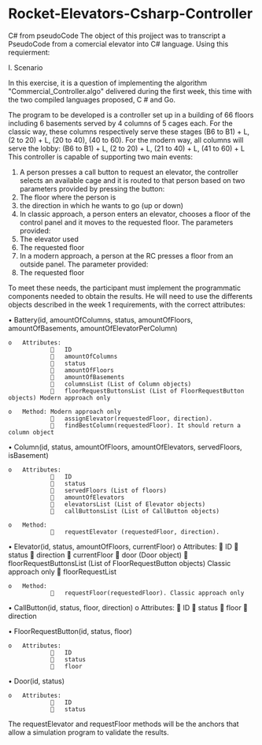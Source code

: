 # Rocket-Elevators-Csharp-Controller
C# from pseudoCode
The object of this projject was to transcript a PseudoCode from a comercial elevator into C# language.
Using this requierment:

I.	Scenario

In this exercise, it is a question of implementing the algorithm "Commercial_Controller.algo" delivered during the first week, this time with the two compiled languages proposed, C # and Go.

The program to be developed is a controller set up in a building of 66 floors including 6 basements served by 4 columns of 5 cages each. 
For the classic way, these columns respectively serve these stages (B6 to B1) + L, (2 to 20) + L, (20 to 40), (40 to 60). 
For the modern way, all columns will serve the lobby: (B6 to B1) + L, (2 to 20) + L, (21 to 40) + L, (41 to 60) + L
This controller is capable of supporting two main events:


1.	A person presses a call button to request an elevator, the controller selects an available cage and it is routed to that person based on two parameters provided by pressing the button:
1.	The floor where the person is
2.	the direction in which he wants to go (up or down)
2.	In classic approach, a person enters an elevator, chooses a floor of the control panel and it moves to the requested floor. The parameters provided:
1.	The elevator used
2.	The requested floor
3.	In a modern approach, a person at the RC presses a floor from an outside panel. The parameter provided:
1.	The requested floor

To meet these needs, the participant must implement the programmatic components needed to obtain the results. 
He will need to use the differents objects described in the week 1 requirements, with the correct attributes:

•	Battery(id, amountOfColumns, status, amountOfFloors, amountOfBasements, amountOfElevatorPerColumn)

    o	Attributes:
                	ID
                	amountOfColumns
                	status 
                	amountOfFloors
                	amountOfBasements
                	columnsList (List of Column objects)
                	floorRequestButtonsList (List of FloorRequestButton objects) Modern approach only
                
    o	Method: Modern approach only
                	assignElevator(requestedFloor, direction).
                	findBestColumn(requestedFloor). It should return a column object


•	Column(id, status, amountOfFloors, amountOfElevators, servedFloors, isBasement)

    o	Attributes:
                	ID
                	status 
                	servedFloors (List of floors)
                	amountOfElevators
                	elevatorsList (List of Elevator objects)
                	callButtonsList (List of CallButton objects)
                
    o	Method:
                	requestElevator (requestedFloor, direction).
                
•	Elevator(id, status, amountOfFloors, currentFloor)
    o	Attributes:
                	ID
                	status
                	direction
                	currentFloor
                	door (Door object)
                	floorRequestButtonsList (List of FloorRequestButton objects) Classic approach only
                	floorRequestList
                
    o	Method:
                	requestFloor(requestedFloor). Classic approach only
                
•	CallButton(id, status, floor, direction)
    o	Attributes:
                	ID
                	status
                	floor
                	direction
                
•	FloorRequestButton(id, status, floor)

    o	Attributes:
                	ID
                	status
                	floor
                
•	Door(id, status)

    o	Attributes:
                	ID
                	status

The requestElevator and requestFloor methods will be the anchors that allow a simulation program to validate the results.

